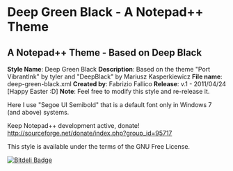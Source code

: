 # Deep Green Black - A Notepad++ Theme

## A Notepad++ Theme - Based on Deep Black ##

**Style Name**:		Deep Green Black
**Description**:	Based on the theme "Port VibrantInk" by tyler and "DeepBlack" by Mariusz Kasperkiewicz
**File name**:		deep-green-black.xml
**Created by**: 	Fabrizio Fallico
**Release**:		v.1 - 2011/04/24 [Happy Easter :D]
**Note**:          	Feel free to modify this style and re-release it.

Here I use "Segoe UI Semibold" that is a default font only in Windows 7 (and above) systems.

Keep Notepad++ development active, donate!
	http://sourceforge.net/donate/index.php?group_id=95717

This style is available under the terms of the GNU Free License.

[![Bitdeli Badge](https://d2weczhvl823v0.cloudfront.net/sniperwolf/the-little-book-on-coffeescript-italiano/trend.png)](https://bitdeli.com/free "Bitdeli Badge")
